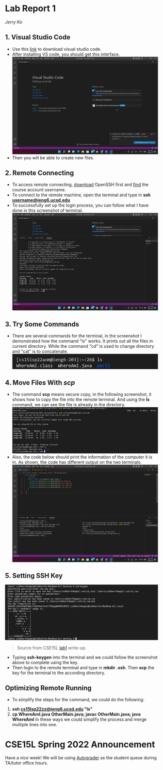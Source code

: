 # Lab Report 1
_Jerry Ko_

## 1. Visual Studio Code
* Use this [link](https://code.visualstudio.com/) to download visual studio code.
* After installing VS code, you should get this interface.![screenshot1](https://github.com/Jerrik0/cse15l-lab-reports/blob/main/screenshot.png?raw=true)
* Then you will be able to create new files.


## 2. Remote Connecting
* To access remote connecting, [download](https://docs.microsoft.com/en-us/windows-server/administration/openssh/openssh_install_firstuse) OpenSSH first and [find](https://sdacs.ucsd.edu/~icc/index.php) the course account username.
* To connect to the remote machine, open the terminal and type in **ssh username@ieng6.ucsd.edu**
* To successfully set up the login process, you can follow what I have done in this screenshot of terminal.
![image](https://github.com/Jerrik0/cse15l-lab-reports/blob/main/Screenshot2.png?raw=true)


## 3. Try Some Commands
* There are several commands for the terminal, in the screenshot I demonstrated how the command "ls" works. It prints out all the files in current directory. While the command "cd" is used to change directory and "cat" is to concatenate.
![screenshot3](https://github.com/Jerrik0/cse15l-lab-reports/blob/main/Screenshot4.png?raw=true)

## 4. Move Files With ___scp___
* The command __scp__ means secure copy, in the following screenshot, it shows how to copy the file into the remote terminal. And using the __ls__ command, we can see the file is already in the directory.
![screenshot4](https://github.com/Jerrik0/cse15l-lab-reports/blob/main/Screenshot5.png?raw=true)
* Also, the code below should print the information of the computer it is in. As shown, the code has different output on the two terminals.
![screenshot5](https://github.com/Jerrik0/cse15l-lab-reports/blob/main/Screenshot3.png?raw=true)

## 5. Setting SSH Key
![screenshot6](https://github.com/Jerrik0/cse15l-lab-reports/blob/main/TaScreenshot.png?raw=true)
> Source from CSE15L [lab1](https://docs.google.com/document/d/1AO6RDoJnaWxMui-UFjEa_2bbQ4qcANpbIpPuV-awsOg/edit) write-up.
* Typing __ssh-keygen__ into the terminal and we could follow the screenshot above to complete using the key.
* Then login to the remote terminal and type in __mkdir__ __.ssh__. Then __scp__ the key for the terminal to the according directory.

## Optimizing Remote Running
* To simplify the steps for the command, we could do the following:
1. **ssh cs15lsp22zz@ieng6.ucsd.edu "ls"**
2. **cp WhereAmI.java OtherMain.java; javac OtherMain.java; java WhereAmI**
In these ways we could simplify the process and merge multiple lines into one.

# __CSE15L Spring 2022 Announcement__
Have a _nice_ week!
We will be using [Autograder]( https://autograder.ucsd.edu) as the student queue during TA/tutor office hours.